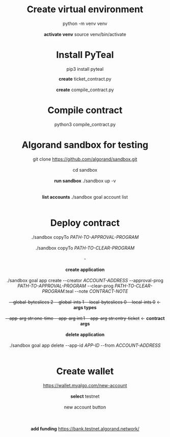 <center>

# Create virtual environment
python -m venv venv<br></br>
**activate venv** source venv/bin/activate

# Install PyTeal
pip3 install pyteal

**create** ticket_contract.py<br></br>
**create** compile_contract.py

# Compile contract
python3 compile_contract.py

# Algorand sandbox for testing
git clone https://github.com/algorand/sandbox.git<br></br>
cd sandbox<br></br>
**run sandbox** ./sandbox up -v<br></br>    
**list accounts** ./sandbox goal account list<br></br>

# Deploy contract
./sandbox copyTo *PATH-TO-APPROVAL-PROGRAM*<br></br>
./sandbox copyTo *PATH-TO-CLEAR-PROGRAM*<br></br>
-<br></br>
**create application**<br></br>
./sandbox goal app create --creator *ACCOUNT-ADDRESS* --approval-prog *PATH-TO-APPROVAL-PROGRAM* --clear-prog *PATH-TO-CLEAR-PROGRAM*.teal --note *CONTRACT-NOTE* <br></br>
~~--global-byteslices 2 --global-ints 1 --local-byteslices 0 --local-ints 0~~ <- **args types** <br></br> ~~--app-arg str:one-time --app-arg int:1 --app-arg str:entry-ticket~~ <- **contract args**
<br></br>
**delete application**<br></br>
./sandbox goal app delete --app-id *APP-ID* --from *ACCOUNT-ADDRESS* <br></br>

# Create wallet
https://wallet.myalgo.com/new-account <br></br>
**select** testnet <br></br>
new account button <br></br>
<br></br>
**add funding** https://bank.testnet.algorand.network/

</center>
